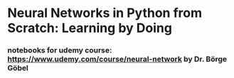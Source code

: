 # Neural Networks in Python from Scratch: Learning by Doing
### notebooks for udemy course: https://www.udemy.com/course/neural-network by Dr. Börge Göbel
